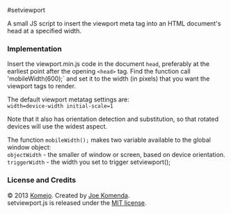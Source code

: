 #setviewport

A small JS script to insert the viewport meta tag into an HTML document's head at a specified width.

### Implementation

Insert the viewport.min.js code in the document `head`, preferably at the earliest point after the opening `<head>` tag.
Find the function call 'mobileWidth(600);` and set it to the width (in pixels) that you want the viewport tags to render.

The default viewport metatag settings are:  
`width=device-width initial-scale=1`

Note that it also has orientation detection and substitution, so that rotated devices will use the widest aspect.

The function `mobileWidth();` makes two variable available to the global window object:  
`objectWidth` - the smaller of window or screen, based on device orientation.  
`triggerWidth` -  the width you set to trigger setviewport();


### License and Credits

© 2013 <a href="https://github.com/komejo">Komejo</a>. Created by <a href="http://twitter.com/KomejoDev">Joe Komenda</a>.
<br />
setviewport.js is released under the <a href="http://opensource.org/licenses/MIT">MIT license</a>.

